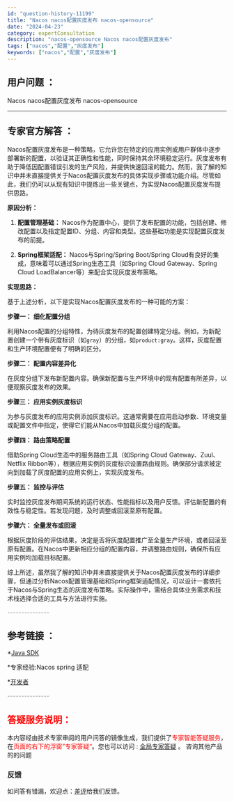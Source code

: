 ```yaml
---
id: "question-history-11199"
title: "Nacos nacos配置灰度发布 nacos-opensource"
date: "2024-04-23"
category: expertConsultation
description: "nacos-opensource Nacos nacos配置灰度发布"
tags: ["nacos","配置","灰度发布"]
keywords: ["nacos","配置","灰度发布"]
---
```


## 用户问题 ： 
 Nacos nacos配置灰度发布 nacos-opensource 

---------------
## 专家官方解答 ：

Nacos配置灰度发布是一种策略，它允许您在特定的应用实例或用户群体中逐步部署新的配置，以验证其正确性和性能，同时保持其余环境稳定运行。灰度发布有助于降低因配置错误引发的生产风险，并提供快速回滚的能力。然而，我了解的知识中并未直接提供关于Nacos配置灰度发布的具体实现步骤或功能介绍。尽管如此，我们仍可以从现有知识中提炼出一些关键点，为实现Nacos配置灰度发布提供思路。

**原因分析：**

1. **配置管理基础：** Nacos作为配置中心，提供了发布配置的功能，包括创建、修改配置以及指定配置ID、分组、内容和类型。这些基础功能是实现配置灰度发布的前提。

2. **Spring框架适配：** Nacos与Spring/Spring Boot/Spring Cloud有良好的集成，意味着可以通过Spring生态工具（如Spring Cloud Gateway、Spring Cloud LoadBalancer等）来配合实现灰度发布策略。

**实现思路：**

基于上述分析，以下是实现Nacos配置灰度发布的一种可能的方案：

**步骤一：** **细化配置分组**

利用Nacos配置的分组特性，为待灰度发布的配置创建特定分组。例如，为新配置创建一个带有灰度标识（如`gray`）的分组，如`product:gray`。这样，灰度配置和生产环境配置便有了明确的区分。

**步骤二：** **配置内容差异化**

在灰度分组下发布新配置内容。确保新配置与生产环境中的现有配置有所差异，以便观察灰度发布的效果。

**步骤三：** **应用实例灰度标识**

为参与灰度发布的应用实例添加灰度标识。这通常需要在应用启动参数、环境变量或配置文件中指定，使得它们能从Nacos中加载灰度分组的配置。

**步骤四：** **路由策略配置**

借助Spring Cloud生态中的服务路由工具（如Spring Cloud Gateway、Zuul、Netflix Ribbon等），根据应用实例的灰度标识设置路由规则。确保部分请求被定向到加载了灰度配置的应用实例上，实现灰度发布。

**步骤五：** **监控与评估**

实时监控灰度发布期间系统的运行状态、性能指标以及用户反馈。评估新配置的有效性与稳定性。若发现问题，及时调整或回滚至原有配置。

**步骤六：** **全量发布或回滚**

根据灰度阶段的评估结果，决定是否将灰度配置推广至全量生产环境，或者回滚至原有配置。在Nacos中更新相应分组的配置内容，并调整路由规则，确保所有应用实例均加载目标配置。

综上所述，虽然我了解的知识中并未直接提供关于Nacos配置灰度发布的详细步骤，但通过分析Nacos配置管理基础和Spring框架适配情况，可以设计一套依托于Nacos与Spring生态的灰度发布策略。实际操作中，需结合具体业务需求和技术栈选择合适的工具与方法进行实施。


<font color="#949494">---------------</font> 


## 参考链接 ：

*[Java SDK](https://nacos.io/docs/latest/guide/user/sdk)
 
 *专家经验:Nacos spring 适配 
 
 *[开发者](https://nacos.io/docs/latest/community/nacos-dev)


 <font color="#949494">---------------</font> 
 


## <font color="#FF0000">答疑服务说明：</font> 

本内容经由技术专家审阅的用户问答的镜像生成，我们提供了<font color="#FF0000">专家智能答疑服务</font>，在<font color="#FF0000">页面的右下的浮窗”专家答疑“</font>。您也可以访问 : [全局专家答疑](https://opensource.alibaba.com/chatBot) 。 咨询其他产品的的问题

### 反馈
如问答有错漏，欢迎点：[差评](https://ai.nacos.io/user/feedbackByEnhancerGradePOJOID?enhancerGradePOJOId=11701)给我们反馈。
